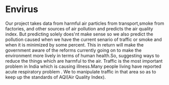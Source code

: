 # Envirus
 Our project takes data from harmful air particles from transport,smoke from factories, and other sources of air pollution and predicts the air quality index. But predicting solely does'nt make sense so we also predict the pollution caused when we have the current senario of traffic or smoke and when it is minimized by some percent. This in return will make the government aware of the reforms currently going on to make the environment more lively in terms of human health.So, suggesting ways to reduce the things which are harmful to the air. Traffic is the most important problem in India which is causing illness.Many people living have reported acute respiratory problem . We to manipulate traffic in that area so as to keep up the standards of AQI(Air Quality Index).
